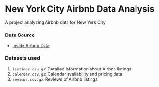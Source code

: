 # New York City Airbnb Data Analysis  
A project analyzing Airbnb data for New York City

### Data Source  
- [Inside Airbnb Data](https://insideairbnb.com/get-the-data/)

### Datasets used  
1. `listings.csv.gz`: Detailed information about Airbnb listings
2. `calendar.csv.gz`: Calendar availability and pricing data
3. `reviews.csv.gz`: Reviews of Airbnb listings
